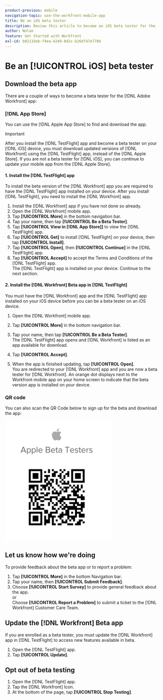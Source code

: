 ```yaml
---
product-previous: mobile
navigation-topic: use-the-workfront-mobile-app
title: Be an iOS beta tester
description: Review this article to become an iOS beta tester for the [!DNL Adobe Workfront] mobile app.
author: Nolan
feature: Get Started with Workfront
exl-id: b02119ab-f4ea-4249-8d2c-b26df47e770d
---
```

# Be an [!UICONTROL iOS] beta tester

## Download the beta app

There are a couple of ways to become a beta tester for the [!DNL Adobe Workfront] app:

### [!DNL App Store]

You can use the [!DNL Apple App Store] to find and download the app.

>[!IMPORTANT]
>
>After you install the [!DNL TestFlight] app and become a beta tester on your [!DNL iOS] device, you must download updated versions of [!DNL Workfront] using the [!DNL TestFlight] app, instead of the [!DNL Apple Store]. If you are not a beta tester for [!DNL iOS], you can continue to update your mobile app from the [!DNL Apple Store].

#### 1. Install the [!DNL TestFlight] app

To install the beta version of the [!DNL Workfront] app you are required to have the [!DNL TestFlight] app installed on your device. After you install [!DNL TestFlight], you need to install the [!DNL Workfront] app.

1. Install the [!DNL Workfront] app if you have not done so already.
1. Open the [!DNL Workfront] mobile app.
1. Tap **[!UICONTROL More]** in the bottom navigation bar.
1. Tap your name, then tap **[!UICONTROL Be a Beta Tester]**.
1. Tap **[!UICONTROL View in [!DNL App Store]]** to view the [!DNL TestFlight] app.
1. Tap **[!UICONTROL Get]** to install [!DNL TestFlight] on your device, then tap **[!UICONTROL Install]**.
1. Tap **[!UICONTROL Open]**, then **[!UICONTROL Continue]** in the [!DNL TestFlight] app.
1. Tap **[!UICONTROL Accept]** to accept the Terms and Conditions of the [!DNL TestFlight] app.\
   The [!DNL TestFlight] app is installed on your device. Continue to the next section.

#### 2. Install the [!DNL Workfront] Beta app in [!DNL TestFlight]

You must have the [!DNL Workfront] app and the [!DNL TestFlight] app installed on your iOS device before you can be a beta tester on an iOS device.

1. Open the [!DNL Workfront] mobile app.
1. Tap **[!UICONTROL More]** in the bottom navigation bar.
1. Tap your name, then tap **[!UICONTROL Be a Beta Tester]**.\
   The [!DNL TestFlight] app opens and [!DNL Workfront] is listed as an app available for download.

1. Tap **[!UICONTROL Accept]**.
1. When the app is finished updating, tap **[!UICONTROL Open]**.\
   You are redirected to your [!DNL Workfront] app and you are now a beta tester for [!DNL Workfront]. An orange dot displays next to the Workfront mobile app on your home screen to indicate that the beta version app is installed on your device.

### QR code

You can also scan the QR Code below to sign up for the beta and download the app:

![iOS QR code](assets/ios-qr-code-350x397.png)

## Let us know how we're doing

To provide feedback about the beta app or to report a problem:

1. Tap **[!UICONTROL More]** in the bottom Navigation bar.
1. Tap your name, then **[!UICONTROL Submit Feedback]**.
1. Choose **[!UICONTROL Start Survey]** to provide general feedback about the app.\
   or\
   Choose **[!UICONTROL Report a Problem]** to submit a ticket to the [!DNL Workfront] Customer Care Team.

## Update the [!DNL Workfront] Beta app

If you are enrolled as a beta tester, you must update the [!DNL Workfront] app in [!DNL TestFlight] to access new features available in beta.

1. Open the [!DNL TestFlight] app.
1. Tap **[!UICONTROL Update]**.

## Opt out of beta testing

1. Open the [!DNL TestFlight] app.
1. Tap the [!DNL Workfront] Icon.
1. At the bottom of the page, tap **[!UICONTROL Stop Testing]**.
